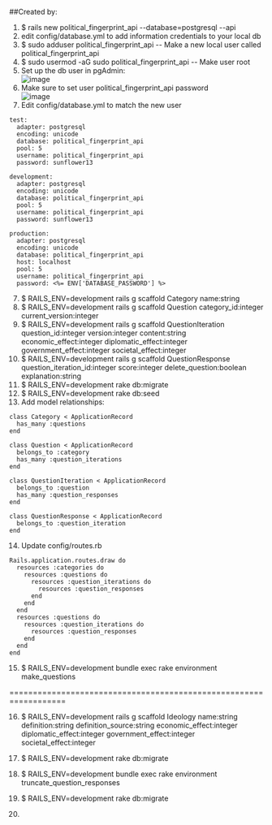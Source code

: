 ##Created by:  
1. $ rails new political_fingerprint_api --database=postgresql --api  
2. edit config/database.yml to add information credentials to your local db  
3. $ sudo adduser political_fingerprint_api -- Make a new local user called political_fingerprint_api
4. $ sudo usermod -aG sudo political_fingerprint_api -- Make user root
5. Set up the db user in pgAdmin:  
![image](https://user-images.githubusercontent.com/1529796/91760410-8fe21d80-eb90-11ea-8f89-ba1f15f8b7bc.png)  
6. Make sure to set user political_fingerprint_api password  
![image](https://user-images.githubusercontent.com/1529796/91763604-10098280-eb93-11ea-8068-1731258db262.png)
7. Edit config/database.yml to match the new user
```
test:
  adapter: postgresql
  encoding: unicode
  database: political_fingerprint_api
  pool: 5
  username: political_fingerprint_api
  password: sunflower13

development:
  adapter: postgresql
  encoding: unicode
  database: political_fingerprint_api
  pool: 5
  username: political_fingerprint_api
  password: sunflower13

production:
  adapter: postgresql
  encoding: unicode
  database: political_fingerprint_api
  host: localhost
  pool: 5
  username: political_fingerprint_api
  password: <%= ENV['DATABASE_PASSWORD'] %>
```  
7. $ RAILS_ENV=development rails g scaffold Category name:string  
8. $ RAILS_ENV=development rails g scaffold Question category_id:integer current_version:integer 
9. $ RAILS_ENV=development rails g scaffold QuestionIteration question_id:integer version:integer content:string economic_effect:integer diplomatic_effect:integer government_effect:integer societal_effect:integer
10. $ RAILS_ENV=development rails g scaffold QuestionResponse question_iteration_id:integer score:integer delete_question:boolean explanation:string  
11. $ RAILS_ENV=development rake db:migrate  
12. $ RAILS_ENV=development rake db:seed
13. Add model relationships:
```
class Category < ApplicationRecord
  has_many :questions
end

class Question < ApplicationRecord
  belongs_to :category
  has_many :question_iterations
end

class QuestionIteration < ApplicationRecord
  belongs_to :question
  has_many :question_responses
end

class QuestionResponse < ApplicationRecord
  belongs_to :question_iteration
end
```
14. Update config/routes.rb
```
Rails.application.routes.draw do
  resources :categories do
    resources :questions do
      resources :question_iterations do
        resources :question_responses
      end
    end
  end
  resources :questions do
    resources :question_iterations do
      resources :question_responses
    end
  end
end
```
15. $ RAILS_ENV=development bundle exec rake environment make_questions

==================================================================

16. $ RAILS_ENV=development rails g scaffold Ideology name:string definition:string definition_source:string economic_effect:integer diplomatic_effect:integer government_effect:integer societal_effect:integer

17. $ RAILS_ENV=development rake db:migrate

18. $ RAILS_ENV=development bundle exec rake environment truncate_question_responses

19. $ RAILS_ENV=development rake db:migrate  

20. 


